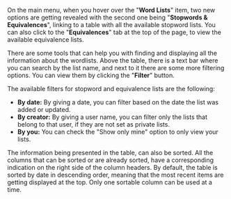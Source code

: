 On the main menu, when you hover over the "**Word Lists**" item, two new options are getting revealed with the second one being "**Stopwords & Equivalences**", linking to a table with all the available stopword lists. You can also click to the "**Equivalences**" tab at the top of the page, to view the available equivalence lists.

There are some tools that can help you with finding and displaying all the information about the wordlists. Above the table, there is a text bar where you can search by the list name, and next to it there are some more filtering options. You can view them by clicking the "**Filter**" button.

The available filters for stopword and equivalence lists are the following:
- **By date:** By giving a date, you can filter based on the date the list was added or updated.
- **By creator:** By giving a user name, you can filter only the lists that belong to that user, if they are not set as private lists.
- **By you:** You can check the "Show only mine" option to only view your lists.

The information being presented in the table, can also be sorted. All the columns that can be sorted or are already sorted, have a corresponding indication on the right side of the column headers. By default, the table is sorted by date in descending order, meaning that the most recent items are getting displayed at the top. Only one sortable column can be used at a time.

